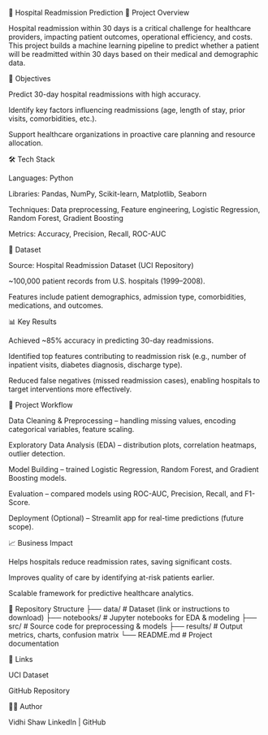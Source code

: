 🏥 Hospital Readmission Prediction
📌 Project Overview

Hospital readmission within 30 days is a critical challenge for healthcare providers, impacting patient outcomes, operational efficiency, and costs.
This project builds a machine learning pipeline to predict whether a patient will be readmitted within 30 days based on their medical and demographic data.

🎯 Objectives

Predict 30-day hospital readmissions with high accuracy.

Identify key factors influencing readmissions (age, length of stay, prior visits, comorbidities, etc.).

Support healthcare organizations in proactive care planning and resource allocation.

🛠️ Tech Stack

Languages: Python

Libraries: Pandas, NumPy, Scikit-learn, Matplotlib, Seaborn

Techniques: Data preprocessing, Feature engineering, Logistic Regression, Random Forest, Gradient Boosting

Metrics: Accuracy, Precision, Recall, ROC-AUC

📂 Dataset

Source: Hospital Readmission Dataset
 (UCI Repository)

~100,000 patient records from U.S. hospitals (1999–2008).

Features include patient demographics, admission type, comorbidities, medications, and outcomes.

📊 Key Results

Achieved ~85% accuracy in predicting 30-day readmissions.

Identified top features contributing to readmission risk (e.g., number of inpatient visits, diabetes diagnosis, discharge type).

Reduced false negatives (missed readmission cases), enabling hospitals to target interventions more effectively.

🚀 Project Workflow

Data Cleaning & Preprocessing – handling missing values, encoding categorical variables, feature scaling.

Exploratory Data Analysis (EDA) – distribution plots, correlation heatmaps, outlier detection.

Model Building – trained Logistic Regression, Random Forest, and Gradient Boosting models.

Evaluation – compared models using ROC-AUC, Precision, Recall, and F1-Score.

Deployment (Optional) – Streamlit app for real-time predictions (future scope).

📈 Business Impact

Helps hospitals reduce readmission rates, saving significant costs.

Improves quality of care by identifying at-risk patients earlier.

Scalable framework for predictive healthcare analytics.

📎 Repository Structure
├── data/                # Dataset (link or instructions to download)
├── notebooks/           # Jupyter notebooks for EDA & modeling
├── src/                 # Source code for preprocessing & models
├── results/             # Output metrics, charts, confusion matrix
└── README.md            # Project documentation

🔗 Links

UCI Dataset

GitHub Repository

👩‍💻 Author

Vidhi Shaw
LinkedIn
 | GitHub

